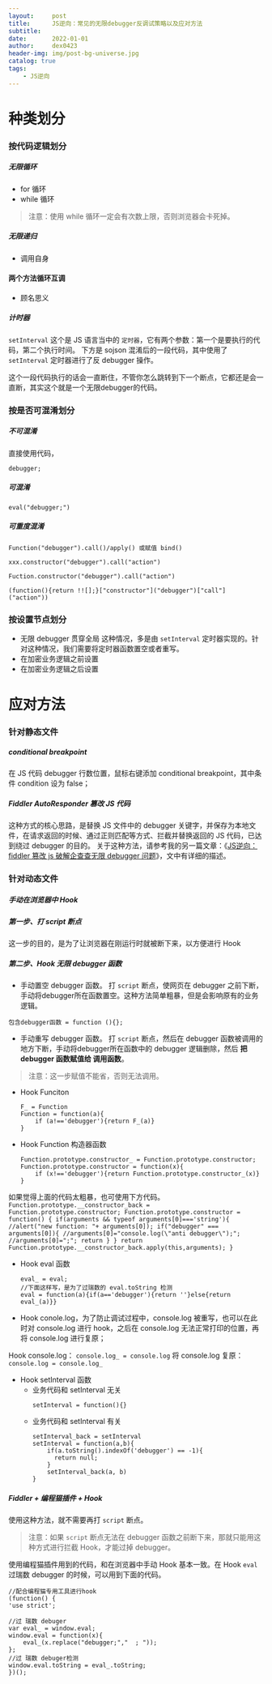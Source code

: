 ```yaml
---
layout:     post
title:      JS逆向：常见的无限debugger反调试策略以及应对方法
subtitle:   
date:       2022-01-01
author:     dex0423
header-img: img/post-bg-universe.jpg
catalog: true
tags:
    - JS逆向
---
```



# 种类划分

### 按代码逻辑划分

##### 无限循环

- for 循环
- while 循环

> 注意：使用 while 循环一定会有次数上限，否则浏览器会卡死掉。

##### 无限递归

- 调用自身

#### 两个方法循环互调

- 顾名思义

##### 计时器

`setInterval` 这个是 JS 语言当中的 `定时器`，它有两个参数：第一个是要执行的代码，第二个执行时间。
下方是 sojson 混淆后的一段代码，其中使用了 `setInterval` 定时器进行了反 debugger 操作。

这个一段代码执行的话会一直断住，不管你怎么跳转到下一个断点，它都还是会一直断，其实这个就是一个无限debugger的代码。

### 按是否可混淆划分

##### 不可混淆

直接使用代码，

```
debugger;
```

##### 可混淆

```
eval("debugger;")
```

##### 可重度混淆

```
Function("debugger").call()/apply() 或赋值 bind()
```

```
xxx.constructor("debugger").call("action")
```

```
Fuction.constructor("debugger").call("action")
```

```
(function(){return !![];}["constructor"]("debugger")["call"]("action"))
```

### 按设置节点划分

- 无限 debugger 贯穿全局
  这种情况，多是由 `setInterval` 定时器实现的。针对这种情况，我们需要将定时器函数置空或者重写。
- 在加密业务逻辑之前设置
- 在加密业务逻辑之后设置

# 应对方法

### 针对静态文件

##### conditional breakpoint

在 JS 代码 debugger 行数位置，鼠标右键添加 conditional breakpoint，其中条件 condition 设为 false；

##### Fiddler AutoResponder 篡改 JS 代码
这种方式的核心思路，是替换 JS 文件中的 debugger 关键字，并保存为本地文件，在请求返回的时候、通过正则匹配等方式、拦截并替换返回的 JS 代码，已达到绕过 debugger 的目的。
关于这种方法，请参考我的另一篇文章：《[JS逆向：fiddler 篡改 js 破解企查查无限 debugger 问题](https://www.jianshu.com/p/9f72c4e0fd34)》，文中有详细的描述。

### 针对动态文件

##### 手动在浏览器中 Hook

##### 第一步、打 script 断点

这一步的目的，是为了让浏览器在刚运行时就被断下来，以方便进行 Hook

##### 第二步、Hook 无限 debugger 函数

- 手动置空 debugger 函数。
  打 `script` 断点，使网页在 debugger 之前下断，手动将debugger所在函数置空。这种方法简单粗暴，但是会影响原有的业务逻辑。
```
包含debugger函数 = function (){};
```

- 手动重写 debugger 函数。
  打 `script` 断点，然后在 debugger 函数被调用的地方下断，手动将debugger所在函数中的 debugger 逻辑删除，然后 **把 debugger 函数赋值给 调用函数**。
>注意：这一步赋值不能省，否则无法调用。

- Hook Funciton

    ```
    F_ = Function
    Function = function(a){
        if (a!=='debugger'){return F_(a)}
    }
    ```
- Hook Function 构造器函数
    ```
    Function.prototype.constructor_ = Function.prototype.constructor;
    Function.prototype.constructor = function(x){
        if (x!=='debugger'){return Function.prototype.constructor_(x)}
    }
    ```
如果觉得上面的代码太粗暴，也可使用下方代码。
    ```
    Function.prototype.__constructor_back = Function.prototype.constructor;
    Function.prototype.constructor = function() {
        if(arguments && typeof arguments[0]==='string'){
            //alert("new function: "+ arguments[0]);
            if("debugger" === arguments[0]){
                //arguments[0]="console.log(\"anti debugger\");";
                //arguments[0]=";";
                return
            }
        }
       return Function.prototype.__constructor_back.apply(this,arguments);
    }
    ```
- Hook eval 函数
    ```
    eval_ = eval;
    //下面这样写，是为了过瑞数的 eval.toString 检测
    eval = function(a){if(a=='debugger'){return ''}else{return eval_(a)}}    
    ```
- Hook conole.log，为了防止调试过程中，console.log 被重写，也可以在此时对 console.log 进行 hook，之后在 console.log 无法正常打印的位置，再将 console.log 进行复原；

Hook console.log：
    ```
    console.log_ = console.log
    ```
将 console.log 复原：
    ```
    console.log = console.log_
    ```
- Hook setInterval 函数
  - 业务代码和 setInterval 无关
    ```
    setInterval = function(){}
    ```
  - 业务代码和 setInterval 有关
    ```
    setInterval_back = setInterval
    setInterval = function(a,b){
        if(a.toString().indexOf('debugger') == -1){
          return null;
        }
        setInterval_back(a, b)
    }
    ```

##### Fiddler + 编程猫插件 + Hook

使用这种方法，就不需要再打 `script` 断点。
>注意：如果 `script` 断点无法在 debugger 函数之前断下来，那就只能用这种方式进行拦截 Hook，才能过掉 debugger。

使用编程猫插件用到的代码，和在浏览器中手动 Hook 基本一致。在 Hook `eval` 过瑞数 debugger 的时候，可以用到下面的代码。

```
//配合编程猫专用工具进行hook
(function() { 
'use strict';

//过 瑞数 debuger 
var eval_ = window.eval;
window.eval = function(x){
    eval_(x.replace("debugger;","  ; "));
};
//过 瑞数 debuger检测
window.eval.toString = eval_.toString;
})();
```
